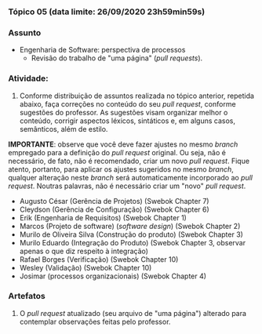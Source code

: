 ### Tópico 05  (data limite: **26/09/2020 23h59min59s**)

### Assunto

- Engenharia de Software: perspectiva de processos
  - Revisão do trabalho de "uma página" (_pull requests_).

### Atividade:

1. Conforme distribuição de assuntos realizada no tópico anterior, repetida abaixo, faça correções no conteúdo do seu _pull request_, conforme sugestões do professor. As sugestões
visam organizar melhor o conteúdo, corrigir aspectos léxicos, sintáticos e, em alguns casos, semânticos, além de estilo. 

**IMPORTANTE**: observe que você deve fazer ajustes no mesmo _branch_ empregado para a definição do _pull request_ original. Ou seja, não é necessário, de fato, não é recomendado, criar um novo _pull request_. Fique atento, portanto, para aplicar os
ajustes sugeridos no mesmo _branch_, qualquer alteração neste _branch_ será automaticamente incorporado ao _pull request_. Noutras palavras, não é necessário criar um "novo" _pull request_.

- Augusto César (Gerência de Projetos) (Swebok Chapter 7)
- Cleydson (Gerência de Configuração) (Swebok Chapter 6)
- Erik (Engenharia de Requisitos) (Swebok Chapter 1)
- Marcos (Projeto de software) (_software design_) (Swebok Chapter 2)
- Murilo de Oliveira Silva (Construção do produto) (Swebok Chapter 3)
- Murilo Eduardo (Integração do Produto) (Swebok Chapter 3, observar apenas o que diz respeito à integração) 
- Rafael Borges (Verificação) (Swebok Chapter 10) 
- Wesley (Validação) (Swebok Chapter 10)
- Josimar (processos organizacionais) (Swebok Chapter 4)

### Artefatos

1. O _pull request_ atualizado (seu arquivo de "uma página") alterado para contemplar observações feitas pelo professor.
